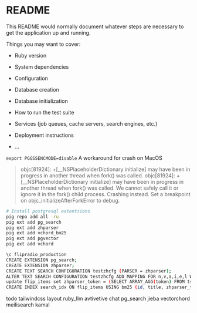 # README

This README would normally document whatever steps are necessary to get the
application up and running.

Things you may want to cover:

* Ruby version

* System dependencies

* Configuration

* Database creation

* Database initialization

* How to run the test suite

* Services (job queues, cache servers, search engines, etc.)

* Deployment instructions

* ...


`export PGGSSENCMODE=disable`
A workaround for crash on MacOS
>objc[81924]: +[__NSPlaceholderDictionary initialize] may have been in progress in another thread when fork() was called.
objc[81924]: +[__NSPlaceholderDictionary initialize] may have been in progress in another thread when fork() was called. We cannot safely call it or ignore it in the fork() child process. Crashing instead. Set a breakpoint on objc_initializeAfterForkError to debug.

```bash
# Install postgresql extentsions
pig repo add all -ru
pig ext add pg_search
pig ext add zhparser
pig ext add vchord_bm25
pig ext add pgvector
pig ext add vchord

\c flipradio_production
CREATE EXTENSION pg_search;
CREATE EXTENSION zhparser;
CREATE TEXT SEARCH CONFIGURATION testzhcfg (PARSER = zhparser);
ALTER TEXT SEARCH CONFIGURATION testzhcfg ADD MAPPING FOR n,v,a,i,e,l WITH simple;
update flip_items set zhparser_token = (SELECT ARRAY_AGG(token) FROM ts_parse('zhparser', content));
CREATE INDEX search_idx ON flip_items USING bm25 (id, title, zhparser_token) WITH (key_field='id');
```

todo
tailwindcss layout
ruby_llm avtivetive chat
pg_search jieba
vectorchord 
meilisearch
kamal